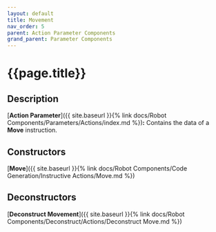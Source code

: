 ```yaml
---
layout: default
title: Movement
nav_order: 5
parent: Action Parameter Components
grand_parent: Parameter Components
---
```


# **{{page.title}}**

## **Description**

[**Action Parameter**]({{ site.baseurl }}{% link docs/Robot Components/Parameters/Actions/index.md %})**:** Contains the data of a **Move** instruction.

## **Constructors**

[**Move**]({{ site.baseurl }}{% link docs/Robot Components/Code Generation/Instructive Actions/Move.md %})

## **Deconstructors**

[**Deconstruct Movement**]({{ site.baseurl }}{% link docs/Robot Components/Deconstruct/Actions/Deconstruct Move.md %})

